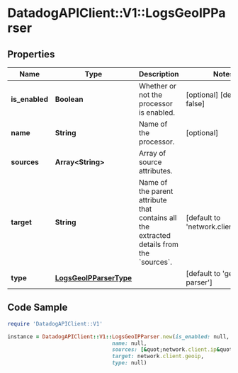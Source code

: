 # DatadogAPIClient::V1::LogsGeoIPParser

## Properties

Name | Type | Description | Notes
------------ | ------------- | ------------- | -------------
**is_enabled** | **Boolean** | Whether or not the processor is enabled. | [optional] [default to false]
**name** | **String** | Name of the processor. | [optional] 
**sources** | **Array&lt;String&gt;** | Array of source attributes. | 
**target** | **String** | Name of the parent attribute that contains all the extracted details from the &#x60;sources&#x60;. | [default to &#39;network.client.geoip&#39;]
**type** | [**LogsGeoIPParserType**](LogsGeoIPParserType.md) |  | [default to &#39;geo-ip-parser&#39;]

## Code Sample

```ruby
require 'DatadogAPIClient::V1'

instance = DatadogAPIClient::V1::LogsGeoIPParser.new(is_enabled: null,
                                 name: null,
                                 sources: [&quot;network.client.ip&quot;],
                                 target: network.client.geoip,
                                 type: null)
```


